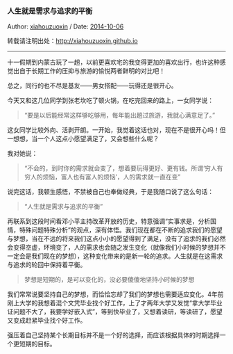 <!---title:人生就是需求与追求的平衡-->
<!---keywords:写作-->
<!---date:old-->

### 人生就是需求与追求的平衡

Author: [xiahouzuoxin](http://xiahouzuoxin.github.io) / Date: [2014-10-06](http://xiahouzuoxin.github.io/notes/Archives.html)

转载请注明出处：<http://xiahouzuoxin.github.io>

-----------------------------------

十一假期到内蒙古玩了一趟，以前更喜欢宅的我变得更加的喜欢出行，也许这种感觉出自于长期工作的压抑与旅游的愉悦两者鲜明的对比吧！

总之，同行的也不尽是基友——男女搭配——玩得还是很开心。

今天又和这几位同学到张老坎吃了顿火锅，在吃完回来的路上，一女同学说：

> “要是以后能经常这样够吃够用，每年能出趟过旅游，我就心满意足了。”

这女同学比较外向、活剥开朗。一开始，我觉着这话也对，现在不是很开心吗！但一想想，当一个人这点小愿望满足了，又会想些什么呢？

我对她说：

> “不会的，到时你的需求就会变了，想着要玩得更好、更有钱。所谓‘穷人有穷人的烦恼，富人也有富人的烦恼’，人的需求就一直在变”

说完这话，我顿生感悟，不禁被自己也奉做经典，于是我随口说了这么句话：

> “人生就是需求与追求的平衡”

再联系到这段时间看邓小平主持改革开放的历史，特意强调“实事求是，分析国情，特殊问题特殊分析”的观点，深有体悟。我们现在都在不断的追求我们的愿望与梦想，当在不远的将来我们这点小小的愿望得到了满足，没有了追求的我们必然会变得空虚，环境变了，人的需求也会随之发生变化（就像我们小时候的梦想并不一定会是我们现在的梦想），这种变化带来的是新一轮的追求。人生就是在这需求与追求的轮回中保持着平衡。

> 梦想是短期的，是可以变化的，没必要傻傻地坚持小时候的梦想

我们常常说要坚持自己的梦想，而恰恰忘却了我们的梦想也需要适应变化。4年前刚上大学的我想着混个文凭毕业找个好工作，上了才两年大学又发觉“拿大学毕业证问题不大了，我要学好嵌入式”，等到快毕业了，又想着读研，等读研了，愿望又变成赶紧毕业找个好工作。

强压着自己坚持某个长期目标并不是一个好的选择，而应该根据具体的时期选择一个更短期的目标。


<!-- 

本模板为转成Html后需要修改的地方:
1. 修改README.md为README.html，共2处
2. 修改Github样式目录
3. 添加一键分享功能，源码在stylesheets目录下mystyle.md
4. 添加评论功能，并修改评论中的标题项等，源码在stylesheets目录下mystyle.md
5. 添加浮动图标功能
6. 修正其它可能不正确的链接 

-->




